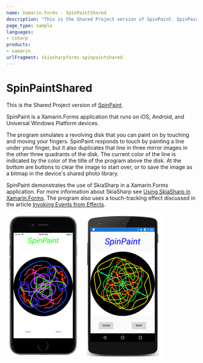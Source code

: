 ```yaml
---
name: Xamarin.Forms - SpinPaintShared
description: "This is the Shared Project version of SpinPaint. SpinPaint is a Xamarin.Forms application that runs on iOS, Android, #skiasharp"
page_type: sample
languages:
- csharp
products:
- xamarin
urlFragment: skiasharpforms-spinpaintshared
---
```

# SpinPaintShared

This is the Shared Project version of [SpinPaint](https://developer.xamarin.com/samples/xamarin-forms/SkiaSharpForms/SpinPaint/).

SpinPaint is a Xamarin.Forms application that runs on iOS, Android, and Universal Windows Platform devices.

The program simulates a revolving disk that you can paint on by touching and moving your fingers.
SpinPaint responds to touch by painting a line under your finger, but it also duplicates that line in three mirror images in the other three quadrants of the disk.
The current color of the line is indicated by the color of the title of the program above the disk. At the bottom are buttons to clear the image to start over, or to save the image as a bitmap in the device's shared photo library.

SpinPaint demonstrates the use of SkiaSharp in a Xamarin.Forms application. For more information about SkiaSharp see [Using SkiaSharp in Xamarin.Forms](https://docs.microsoft.com/xamarin/xamarin-forms/user-interface/graphics/skiasharp/). The program also uses a touch-tracking effect discussed in the article [Invoking Events from Effects](https://docs.microsoft.com/xamarin/xamarin-forms/app-fundamentals/effects/touch-tracking).

![SpinPaintShared application screenshot](Screenshots/Image0.png "SpinPaintShared application screenshot")


